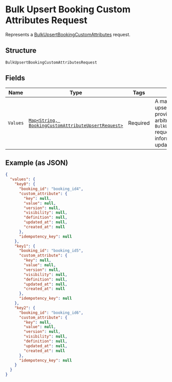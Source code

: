 
# Bulk Upsert Booking Custom Attributes Request

Represents a [BulkUpsertBookingCustomAttributes](../../doc/api/booking-custom-attributes.md#bulk-upsert-booking-custom-attributes) request.

## Structure

`BulkUpsertBookingCustomAttributesRequest`

## Fields

| Name | Type | Tags | Description | Getter |
|  --- | --- | --- | --- | --- |
| `Values` | [`Map<String, BookingCustomAttributeUpsertRequest>`](../../doc/models/booking-custom-attribute-upsert-request.md) | Required | A map containing 1 to 25 individual upsert requests. For each request, provide an<br>arbitrary ID that is unique for this `BulkUpsertBookingCustomAttributes` request and the<br>information needed to create or update a custom attribute. | Map<String, BookingCustomAttributeUpsertRequest> getValues() |

## Example (as JSON)

```json
{
  "values": {
    "key0": {
      "booking_id": "booking_id4",
      "custom_attribute": {
        "key": null,
        "value": null,
        "version": null,
        "visibility": null,
        "definition": null,
        "updated_at": null,
        "created_at": null
      },
      "idempotency_key": null
    },
    "key1": {
      "booking_id": "booking_id5",
      "custom_attribute": {
        "key": null,
        "value": null,
        "version": null,
        "visibility": null,
        "definition": null,
        "updated_at": null,
        "created_at": null
      },
      "idempotency_key": null
    },
    "key2": {
      "booking_id": "booking_id6",
      "custom_attribute": {
        "key": null,
        "value": null,
        "version": null,
        "visibility": null,
        "definition": null,
        "updated_at": null,
        "created_at": null
      },
      "idempotency_key": null
    }
  }
}
```


